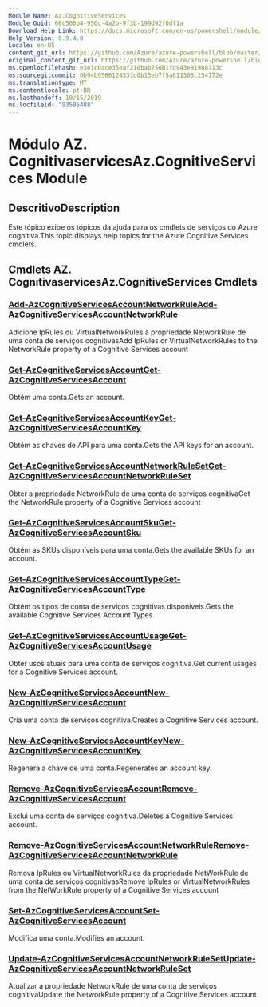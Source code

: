 ```yaml
---
Module Name: Az.CognitiveServices
Module Guid: 66c566b4-950c-4a2b-9f3b-199d92f0df1a
Download Help Link: https://docs.microsoft.com/en-us/powershell/module/az.cognitiveservices
Help Version: 0.9.4.0
Locale: en-US
content_git_url: https://github.com/Azure/azure-powershell/blob/master/src/CognitiveServices/CognitiveServices/help/Az.CognitiveServices.md
original_content_git_url: https://github.com/Azure/azure-powershell/blob/master/src/CognitiveServices/CognitiveServices/help/Az.CognitiveServices.md
ms.openlocfilehash: e3e1c0ace35eaf210bab756b1fd943e81988713c
ms.sourcegitcommit: 0b94b9566124331d0b15eb7f5a811305c254172e
ms.translationtype: MT
ms.contentlocale: pt-BR
ms.lasthandoff: 10/15/2019
ms.locfileid: "93595488"
---
```

# <span data-ttu-id="fb063-101">Módulo AZ. Cognitivaservices</span><span class="sxs-lookup"><span data-stu-id="fb063-101">Az.CognitiveServices Module</span></span>
## <span data-ttu-id="fb063-102">Descritivo</span><span class="sxs-lookup"><span data-stu-id="fb063-102">Description</span></span>
<span data-ttu-id="fb063-103">Este tópico exibe os tópicos da ajuda para os cmdlets de serviços do Azure cognitiva.</span><span class="sxs-lookup"><span data-stu-id="fb063-103">This topic displays help topics for the Azure Cognitive Services cmdlets.</span></span>

## <span data-ttu-id="fb063-104">Cmdlets AZ. Cognitivaservices</span><span class="sxs-lookup"><span data-stu-id="fb063-104">Az.CognitiveServices Cmdlets</span></span>
### [<span data-ttu-id="fb063-105">Add-AzCognitiveServicesAccountNetworkRule</span><span class="sxs-lookup"><span data-stu-id="fb063-105">Add-AzCognitiveServicesAccountNetworkRule</span></span>](Add-AzCognitiveServicesAccountNetworkRule.md)
<span data-ttu-id="fb063-106">Adicione IpRules ou VirtualNetworkRules à propriedade NetworkRule de uma conta de serviços cognitivas</span><span class="sxs-lookup"><span data-stu-id="fb063-106">Add IpRules or VirtualNetworkRules to the NetworkRule property of a Cognitive Services account</span></span>

### [<span data-ttu-id="fb063-107">Get-AzCognitiveServicesAccount</span><span class="sxs-lookup"><span data-stu-id="fb063-107">Get-AzCognitiveServicesAccount</span></span>](Get-AzCognitiveServicesAccount.md)
<span data-ttu-id="fb063-108">Obtém uma conta.</span><span class="sxs-lookup"><span data-stu-id="fb063-108">Gets an account.</span></span>

### [<span data-ttu-id="fb063-109">Get-AzCognitiveServicesAccountKey</span><span class="sxs-lookup"><span data-stu-id="fb063-109">Get-AzCognitiveServicesAccountKey</span></span>](Get-AzCognitiveServicesAccountKey.md)
<span data-ttu-id="fb063-110">Obtém as chaves de API para uma conta.</span><span class="sxs-lookup"><span data-stu-id="fb063-110">Gets the API keys for an account.</span></span>

### [<span data-ttu-id="fb063-111">Get-AzCognitiveServicesAccountNetworkRuleSet</span><span class="sxs-lookup"><span data-stu-id="fb063-111">Get-AzCognitiveServicesAccountNetworkRuleSet</span></span>](Get-AzCognitiveServicesAccountNetworkRuleSet.md)
<span data-ttu-id="fb063-112">Obter a propriedade NetworkRule de uma conta de serviços cognitiva</span><span class="sxs-lookup"><span data-stu-id="fb063-112">Get the NetworkRule property of a Cognitive Services account</span></span>

### [<span data-ttu-id="fb063-113">Get-AzCognitiveServicesAccountSku</span><span class="sxs-lookup"><span data-stu-id="fb063-113">Get-AzCognitiveServicesAccountSku</span></span>](Get-AzCognitiveServicesAccountSku.md)
<span data-ttu-id="fb063-114">Obtém as SKUs disponíveis para uma conta.</span><span class="sxs-lookup"><span data-stu-id="fb063-114">Gets the available SKUs for an account.</span></span>

### [<span data-ttu-id="fb063-115">Get-AzCognitiveServicesAccountType</span><span class="sxs-lookup"><span data-stu-id="fb063-115">Get-AzCognitiveServicesAccountType</span></span>](Get-AzCognitiveServicesAccountType.md)
<span data-ttu-id="fb063-116">Obtém os tipos de conta de serviços cognitivas disponíveis.</span><span class="sxs-lookup"><span data-stu-id="fb063-116">Gets the available Cognitive Services Account Types.</span></span>

### [<span data-ttu-id="fb063-117">Get-AzCognitiveServicesAccountUsage</span><span class="sxs-lookup"><span data-stu-id="fb063-117">Get-AzCognitiveServicesAccountUsage</span></span>](Get-AzCognitiveServicesAccountUsage.md)
<span data-ttu-id="fb063-118">Obter usos atuais para uma conta de serviços cognitiva.</span><span class="sxs-lookup"><span data-stu-id="fb063-118">Get current usages for a Cognitive Services account.</span></span>

### [<span data-ttu-id="fb063-119">New-AzCognitiveServicesAccount</span><span class="sxs-lookup"><span data-stu-id="fb063-119">New-AzCognitiveServicesAccount</span></span>](New-AzCognitiveServicesAccount.md)
<span data-ttu-id="fb063-120">Cria uma conta de serviços cognitiva.</span><span class="sxs-lookup"><span data-stu-id="fb063-120">Creates a Cognitive Services account.</span></span>

### [<span data-ttu-id="fb063-121">New-AzCognitiveServicesAccountKey</span><span class="sxs-lookup"><span data-stu-id="fb063-121">New-AzCognitiveServicesAccountKey</span></span>](New-AzCognitiveServicesAccountKey.md)
<span data-ttu-id="fb063-122">Regenera a chave de uma conta.</span><span class="sxs-lookup"><span data-stu-id="fb063-122">Regenerates an account key.</span></span>

### [<span data-ttu-id="fb063-123">Remove-AzCognitiveServicesAccount</span><span class="sxs-lookup"><span data-stu-id="fb063-123">Remove-AzCognitiveServicesAccount</span></span>](Remove-AzCognitiveServicesAccount.md)
<span data-ttu-id="fb063-124">Exclui uma conta de serviços cognitiva.</span><span class="sxs-lookup"><span data-stu-id="fb063-124">Deletes a Cognitive Services account.</span></span>

### [<span data-ttu-id="fb063-125">Remove-AzCognitiveServicesAccountNetworkRule</span><span class="sxs-lookup"><span data-stu-id="fb063-125">Remove-AzCognitiveServicesAccountNetworkRule</span></span>](Remove-AzCognitiveServicesAccountNetworkRule.md)
<span data-ttu-id="fb063-126">Remova IpRules ou VirtualNetworkRules da propriedade NetWorkRule de uma conta de serviços cognitivas</span><span class="sxs-lookup"><span data-stu-id="fb063-126">Remove IpRules or VirtualNetworkRules from the NetWorkRule property of a Cognitive Services account</span></span>

### [<span data-ttu-id="fb063-127">Set-AzCognitiveServicesAccount</span><span class="sxs-lookup"><span data-stu-id="fb063-127">Set-AzCognitiveServicesAccount</span></span>](Set-AzCognitiveServicesAccount.md)
<span data-ttu-id="fb063-128">Modifica uma conta.</span><span class="sxs-lookup"><span data-stu-id="fb063-128">Modifies an account.</span></span>

### [<span data-ttu-id="fb063-129">Update-AzCognitiveServicesAccountNetworkRuleSet</span><span class="sxs-lookup"><span data-stu-id="fb063-129">Update-AzCognitiveServicesAccountNetworkRuleSet</span></span>](Update-AzCognitiveServicesAccountNetworkRuleSet.md)
<span data-ttu-id="fb063-130">Atualizar a propriedade NetworkRule de uma conta de serviços cognitiva</span><span class="sxs-lookup"><span data-stu-id="fb063-130">Update the NetworkRule property of a Cognitive Services account</span></span>

